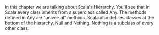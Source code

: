 In this chapter we are talking about Scala's Hierarchy.
You'll see that in Scala every class inherits from a superclass called Any. 
The methods defined in Any are "universal" methods. 
Scala also defines classes at the bottom of the hierarchy, Null and Nothing.
Nothing is a subclass of every other class. 